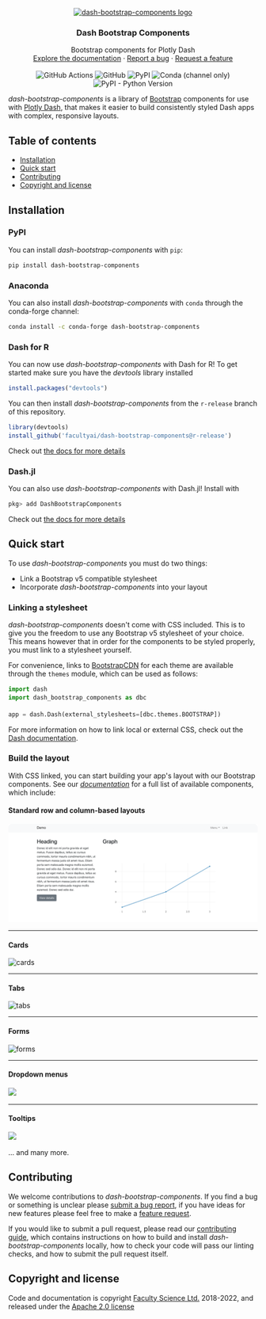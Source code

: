 <p align="center">
  <a href="https://dash-bootstrap-components.opensource.faculty.ai/">
    <img src="https://cdn.opensource.faculty.ai/dbc/assets/logo.svg" alt="dash-bootstrap-components logo" width="200" height="200">
  </a>
</p>

<h3 align="center">Dash Bootstrap Components</h3>

<p align="center">
  Bootstrap components for Plotly Dash
  <br>
  <a href="https://dash-bootstrap-components.opensource.faculty.ai/">Explore the documentation</a>
  ·
  <a href="https://github.com/facultyai/dash-bootstrap-components/issues/new?template=bug.md">Report a bug</a>
  ·
  <a href="https://github.com/facultyai/dash-bootstrap-components/issues/new?template=feature.md">Request a feature</a>
  <br>
  <br>
  <img alt="GitHub Actions" src="https://github.com/facultyai/dash-bootstrap-components/workflows/Tests/badge.svg?branch=main">
  <img alt="GitHub" src="https://img.shields.io/github/license/facultyai/dash-bootstrap-components">
  <img alt="PyPI" src="https://img.shields.io/pypi/v/dash-bootstrap-components">
  <img alt="Conda (channel only)" src="https://img.shields.io/conda/vn/conda-forge/dash-bootstrap-components">
  <img alt="PyPI - Python Version" src="https://img.shields.io/pypi/pyversions/dash-bootstrap-components">
</p>

_dash-bootstrap-components_ is a library of [Bootstrap][bootstrap-homepage]
components for use with [Plotly Dash][dash-homepage], that makes it easier to
build consistently styled Dash apps with complex, responsive layouts.

## Table of contents

- [Installation](#installation)
- [Quick start](#quick-start)
- [Contributing](#contributing)
- [Copyright and license](#copyright-and-license)

## Installation

### PyPI

You can install _dash-bootstrap-components_ with `pip`:

```sh
pip install dash-bootstrap-components
```

### Anaconda

You can also install _dash-bootstrap-components_ with `conda` through the
conda-forge channel:

```sh
conda install -c conda-forge dash-bootstrap-components
```

### Dash for R

You can now use _dash-bootstrap-components_ with Dash for R! To get started make sure you have the _devtools_ library installed

```r
install.packages("devtools")
```

You can then install _dash-bootstrap-components_ from the `r-release` branch of this repository.

```r
library(devtools)
install_github('facultyai/dash-bootstrap-components@r-release')
```

Check out [the docs for more details](https://dash-bootstrap-components.opensource.faculty.ai/docs/quickstart)

### Dash.jl

You can also use _dash-bootstrap-components_ with Dash.jl! Install with

```jl
pkg> add DashBootstrapComponents
```

Check out [the docs for more details](https://dash-bootstrap-components.opensource.faculty.ai/docs/quickstart)

## Quick start

To use _dash-bootstrap-components_ you must do two things:

- Link a Bootstrap v5 compatible stylesheet
- Incorporate _dash-bootstrap-components_ into your layout

### Linking a stylesheet

_dash-bootstrap-components_ doesn't come with CSS included. This is to give you
the freedom to use any Bootstrap v5 stylesheet of your choice. This means
however that in order for the components to be styled properly, you must link
to a stylesheet yourself.

For convenience, links to [BootstrapCDN][bootstrapcdn] for each theme are
available through the `themes` module, which can be used as follows:

```python
import dash
import dash_bootstrap_components as dbc

app = dash.Dash(external_stylesheets=[dbc.themes.BOOTSTRAP])
```

For more information on how to link local or external CSS, check out the
[Dash documentation][dash-docs-external].

### Build the layout

With CSS linked, you can start building your app's layout with our Bootstrap
components. See our [_documentation_][docs-components] for a full list of
available components, which include:

#### Standard row and column-based layouts

![layout](./readme-images/layout.png)

---

#### Cards

![cards](./readme-images/cards.png)

---

#### Tabs

![tabs](./readme-images/tabs.png)

---

#### Forms

![forms](./readme-images/forms.png)

---

#### Dropdown menus

<img src="./readme-images/dropdown.png" width="200"/>

---

#### Tooltips

<img src="./readme-images/tooltips.png" width="400"/>

... and many more.

## Contributing

We welcome contributions to _dash-bootstrap-components_. If you find a bug or
something is unclear please [submit a bug report][bug-report], if you have ideas
for new features please feel free to make a [feature request][feature-request].

If you would like to submit a pull request, please read our
[contributing guide][contribution-guide], which contains instructions on how to
build and install _dash-bootstrap-components_ locally, how to check your code
will pass our linting checks, and how to submit the pull request itself.

## Copyright and license

Code and documentation is copyright [Faculty Science Ltd.][faculty]
2018-2022, and released under the [Apache 2.0 license](./LICENSE.txt)

[dash-homepage]: https://dash.plotly.com/
[dash-docs-external]: https://dash.plotly.com/external-resources
[bootstrap-homepage]: https://getbootstrap.com/
[dbc-repo]: https://github.com/facultyai/dash-bootstrap-components
[reactstrap-homepage]: https://reactstrap.github.io/
[docs-homepage]: https://dash-bootstrap-components.opensource.faculty.ai
[docs-components]: https://dash-bootstrap-components.opensource.faculty.ai/l/components
[bootstrapcdn]: https://www.bootstrapcdn.com/
[faculty]: https://faculty.ai
[bug-report]: https://github.com/facultyai/dash-bootstrap-components/issues/new?template=bug.md
[feature-request]: https://github.com/facultyai/dash-bootstrap-components/issues/new?template=feature.md
[contribution-guide]: https://github.com/facultyai/dash-bootstrap-components/blob/main/.github/CONTRIBUTING.md
